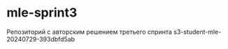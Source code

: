 # mle-sprint3
Репозиторий с авторским решением третьего спринта s3-student-mle-20240729-393dbfd5ab


